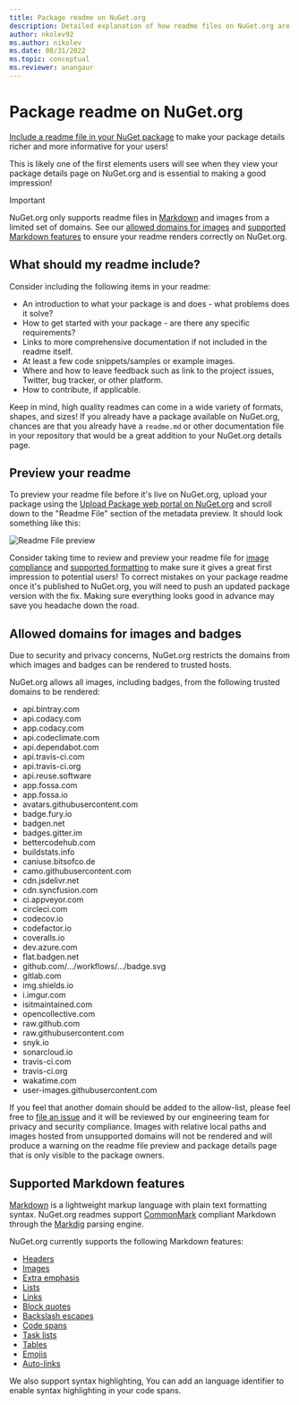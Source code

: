 ```yaml
---
title: Package readme on NuGet.org
description: Detailed explanation of how readme files on NuGet.org are rendered and what to do when you run into issues.
author: nkolev92
ms.author: nikolev
ms.date: 08/31/2022
ms.topic: conceptual
ms.reviewer: anangaur
---
```


# Package readme on NuGet.org

[Include a readme file in your NuGet package](/nuget/reference/msbuild-targets#packagereadmefile) to make your package details richer and more informative for your users!

This is likely one of the first elements users will see when they view your package details page on NuGet.org and is essential to making a good impression!

> [!IMPORTANT]
> NuGet.org only supports readme files in [Markdown](https://daringfireball.net/projects/markdown/) and images from a limited set of domains. See our [allowed domains for images](#allowed-domains-for-images-and-badges) and [supported Markdown features](#supported-markdown-features) to ensure your readme renders correctly on NuGet.org.

## What should my readme include?

Consider including the following items in your readme:
* An introduction to what your package is and does - what problems does it solve?
* How to get started with your package - are there any specific requirements?
* Links to more comprehensive documentation if not included in the readme itself.
* At least a few code snippets/samples or example images.
* Where and how to leave feedback such as link to the project issues, Twitter, bug tracker, or other platform.
* How to contribute, if applicable.

Keep in mind, high quality readmes can come in a wide variety of formats, shapes, and sizes! If you already have a package available on NuGet.org, chances are that you already have a `readme.md` or other documentation file in your repository that would be a great addition to your NuGet.org details page.

## Preview your readme

To preview your readme file before it's live on NuGet.org, upload your package using the [Upload Package web portal on NuGet.org](/nuget/nuget-org/publish-a-package#web-portal-use-the-upload-package-tab-on-nugetorg) and scroll down to the "Readme File" section of the metadata preview. It should look something like this:

![Readme File preview](media\readme-upload-preview.PNG)

Consider taking time to review and preview your readme file for [image compliance](#allowed-domains-for-images-and-badges) and [supported formatting](#supported-markdown-features) to make sure it gives a great first impression to potential users! To correct mistakes on your package readme once it's published to NuGet.org, you will need to push an updated package version with the fix. Making sure everything looks good in advance may save you headache down the road.
## Allowed domains for images and badges

Due to security and privacy concerns, NuGet.org restricts the domains from which images and badges can be rendered to trusted hosts. 

NuGet.org allows all images, including badges, from the following trusted domains to be rendered:
* api.bintray.com
* api.codacy.com
* app.codacy.com
* api.codeclimate.com
* api.dependabot.com
* api.travis-ci.com
* api.travis-ci.org
* api.reuse.software
* app.fossa.com
* app.fossa.io
* avatars.githubusercontent.com
* badge.fury.io
* badgen.net
* badges.gitter.im
* bettercodehub.com
* buildstats.info
* caniuse.bitsofco.de
* camo.githubusercontent.com
* cdn.jsdelivr.net
* cdn.syncfusion.com
* ci.appveyor.com
* circleci.com
* codecov.io
* codefactor.io
* coveralls.io
* dev.azure.com
* flat.badgen.net
* github.com/.../workflows/.../badge.svg
* gitlab.com
* img.shields.io
* i.imgur.com
* isitmaintained.com
* opencollective.com
* raw.github.com
* raw.githubusercontent.com
* snyk.io
* sonarcloud.io
* travis-ci.com
* travis-ci.org
* wakatime.com
* user-images.githubusercontent.com

If you feel that another domain should be added to the allow-list, please feel free to [file an issue](https://github.com/NuGet/NuGetGallery/issues) and it will be reviewed by our engineering team for privacy and security compliance. Images with relative local paths and images hosted from unsupported domains will not be rendered and will produce a warning on the readme file preview and package details page that is only visible to the package owners.

## Supported Markdown features
[Markdown](https://daringfireball.net/projects/markdown/) is a lightweight markup language with plain text formatting syntax. NuGet.org readmes support [CommonMark](https://commonmark.org/) compliant Markdown through the [Markdig](https://github.com/lunet-io/markdig) parsing engine.

NuGet.org currently supports the following Markdown features:
* [Headers](https://spec.commonmark.org/0.29/#atx-headings)
* [Images](https://spec.commonmark.org/0.29/#images)
* [Extra emphasis](https://github.com/xoofx/markdig/blob/master/src/Markdig.Tests/Specs/EmphasisExtraSpecs.md)
* [Lists](https://spec.commonmark.org/0.29/#lists)
* [Links](https://spec.commonmark.org/0.29/#links)
* [Block quotes](https://spec.commonmark.org/0.29/#block-quotes)
* [Backslash escapes](https://spec.commonmark.org/0.29/#backslash-escapes)
* [Code spans](https://spec.commonmark.org/0.29/#code-spans)
* [Task lists](https://github.com/xoofx/markdig/blob/master/src/Markdig.Tests/Specs/TaskListSpecs.md)
* [Tables](https://github.com/xoofx/markdig/blob/master/src/Markdig.Tests/Specs/PipeTableSpecs.md)
* [Emojis](https://github.com/xoofx/markdig/blob/master/src/Markdig.Tests/Specs/EmojiSpecs.md)
* [Auto-links](https://github.com/xoofx/markdig/blob/master/src/Markdig.Tests/Specs/AutoLinks.md)

We also support syntax highlighting, You can add an language identifier to enable syntax highlighting in your code spans.
